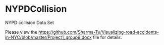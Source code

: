 # NYPDCollision
NYPD collision Data Set

Please view the https://github.com/Sharma-Tu/Visualizing-road-accidents-in-NYC/blob/master/Project1_group9.docx file for details.
